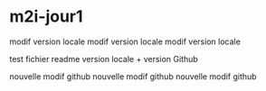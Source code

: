 # m2i-jour1


modif version locale
modif version locale
modif version locale

test fichier readme version locale + version Github

nouvelle modif github
nouvelle modif github
nouvelle modif github

